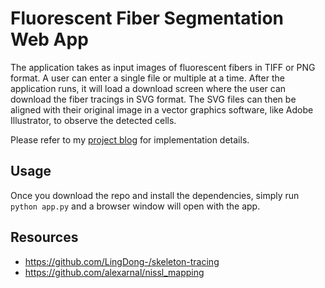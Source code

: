 # Fluorescent Fiber Segmentation Web App

The application takes as input images of fluorescent fibers in TIFF or PNG format. A user can enter a single file or multiple at a time. After the application runs, it will load a download screen where the user can download the fiber tracings in SVG format. The SVG files can then be aligned with their original image in a vector graphics software, like Adobe Illustrator, to observe the detected cells.

Please refer to my [project blog](https://sites.google.com/view/project-blogs/blogs/cell-detection-and-counting?authuser=0) for implementation details.

## Usage

Once you download the repo and install the dependencies, simply run `python app.py` and a browser window will open with the app. 

## Resources

* https://github.com/LingDong-/skeleton-tracing
* https://github.com/alexarnal/nissl_mapping